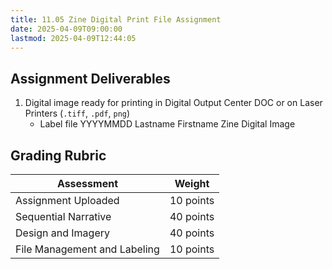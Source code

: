 ```yaml
---
title: 11.05 Zine Digital Print File Assignment
date: 2025-04-09T09:00:00
lastmod: 2025-04-09T12:44:05
---
```


## Assignment Deliverables

1. Digital image ready for printing in Digital Output Center DOC or on Laser Printers (`.tiff`, `.pdf`, `png`)
   - Label file YYYYMMDD Lastname Firstname Zine Digital Image

## Grading Rubric

<div class="responsive-table-markdown">

| Assessment                   | Weight    |
| ---------------------------- | --------- |
| Assignment Uploaded          | 10 points |
| Sequential Narrative         | 40 points |
| Design and Imagery           | 40 points |
| File Management and Labeling | 10 points |

</div>
